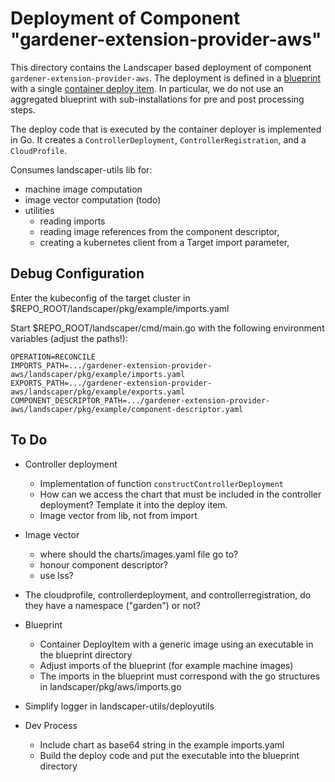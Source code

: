 # Deployment of Component "gardener-extension-provider-aws"

This directory contains the Landscaper based deployment of component `gardener-extension-provider-aws`.
The deployment is defined in a [blueprint](blueprint/blueprint.yaml) with a single [container deploy item](blueprint/...).
In particular, we do not use an aggregated blueprint with sub-installations for pre and post processing steps.

The deploy code that is executed by the container deployer is implemented in Go.
It creates a `ControllerDeployment`, `ControllerRegistration`, and a `CloudProfile`.

Consumes landscaper-utils lib for:
- machine image computation
- image vector computation (todo)
- utilities 
  - reading imports
  - reading image references from the component descriptor,
  - creating a kubernetes client from a Target import parameter,


## Debug Configuration 

Enter the kubeconfig of the target cluster in $REPO_ROOT/landscaper/pkg/example/imports.yaml

Start $REPO_ROOT/landscaper/cmd/main.go with the following environment variables (adjust the paths!):

```text
OPERATION=RECONCILE
IMPORTS_PATH=.../gardener-extension-provider-aws/landscaper/pkg/example/imports.yaml
EXPORTS_PATH=.../gardener-extension-provider-aws/landscaper/pkg/example/exports.yaml
COMPONENT_DESCRIPTOR_PATH=.../gardener-extension-provider-aws/landscaper/pkg/example/component-descriptor.yaml
```

## To Do

- Controller deployment
  - Implementation of function `constructControllerDeployment`
  - How can we access the chart that must be included in the controller deployment? Template it into the deploy item.
  - Image vector from lib, not from import

- Image vector
  - where should the charts/images.yaml file go to?
  - honour component descriptor?
  - use lss?

- The cloudprofile, controllerdeployment, and controllerregistration,
  do they have a namespace ("garden") or not?

- Blueprint
  - Container DeployItem with a generic image using an executable in the blueprint directory
  - Adjust imports of the blueprint (for example machine images)
  - The imports in the blueprint must correspond with the go structures in landscaper/pkg/aws/imports.go

- Simplify logger in landscaper-utils/deployutils

- Dev Process
  - Include chart as base64 string in the example imports.yaml
  - Build the deploy code and put the executable into the blueprint directory
